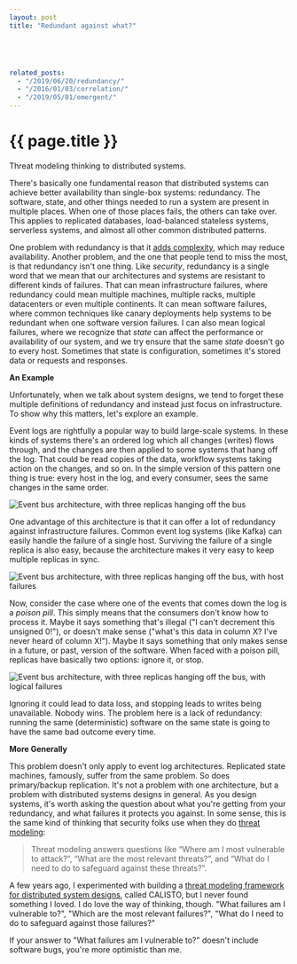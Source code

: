 ```yaml
---
layout: post
title: "Redundant against what?"





related_posts:
  - "/2019/06/20/redundancy/"
  - "/2016/01/03/correlation/"
  - "/2019/05/01/emergent/"
---
```

{{ page.title }}
================

<p class="meta">Threat modeling thinking to distributed systems.</p>

There's basically one fundamental reason that distributed systems can achieve better availability than single-box systems: redundancy. The software, state, and other things needed to run a system are present in multiple places. When one of those places fails, the others can take over. This applies to replicated databases, load-balanced stateless systems, serverless systems, and almost all other common distributed patterns.

One problem with redundancy is that it [adds complexity](https://brooker.co.za/blog/2019/06/20/redundancy.html), which may reduce availability. Another problem, and the one that people tend to miss the most, is that redundancy isn't one thing. Like *security*, redundancy is a single word that we mean that our architectures and systems are resistant to different kinds of failures. That can mean infrastructure failures, where redundancy could mean multiple machines, multiple racks, multiple datacenters or even multiple continents. It can mean software failures, where common techniques like canary deployments help systems to be redundant when one software version failures. I can also mean logical failures, where we recognize that *state* can affect the performance or availability of our system, and we try ensure that the same *state* doesn't go to every host. Sometimes that state is configuration, sometimes it's stored data or requests and responses.

**An Example**

Unfortunately, when we talk about system designs, we tend to forget these multiple definitions of redundancy and instead just focus on infrastructure. To show why this matters, let's explore an example.

Event logs are rightfully a popular way to build large-scale systems. In these kinds of systems there's an ordered log which all changes (writes) flows through, and the changes are then applied to some systems that hang off the log. That could be read copies of the data, workflow systems taking action on the changes, and so on. In the simple version of this pattern one thing is true: every host in the log, and every consumer, sees the same changes in the same order.

![Event bus architecture, with three replicas hanging off the bus](https://mbrooker-blog-images.s3.amazonaws.com/bus_arch_0.jpg)

One advantage of this architecture is that it can offer a lot of redundancy against infrastructure failures. Common event log systems (like Kafka) can easily handle the failure of a single host. Surviving the failure of a single replica is also easy, because the architecture makes it very easy to keep multiple replicas in sync.

![Event bus architecture, with three replicas hanging off the bus, with host failures](https://mbrooker-blog-images.s3.amazonaws.com/bus_arch_1.jpg)

Now, consider the case where one of the events that comes down the log is a *poison pill*. This simply means that the consumers don't know how to process it. Maybe it says something that's illegal ("I can't decrement this unsigned 0!"), or doesn't make sense ("what's this data in column X? I've never heard of column X!"). Maybe it says something that only makes sense in a future, or past, version of the software. When faced with a poison pill, replicas have basically two options: ignore it, or stop.

![Event bus architecture, with three replicas hanging off the bus, with logical failures](https://mbrooker-blog-images.s3.amazonaws.com/bus_arch_2.jpg)

Ignoring it could lead to data loss, and stopping leads to writes being unavailable. Nobody wins. The problem here is a lack of redundancy: running the same (deterministic) software on the same state is going to have the same bad outcome every time.

**More Generally**

This problem doesn't only apply to event log architectures. Replicated state machines, famously, suffer from the same problem. So does primary/backup replication. It's not a problem with one architecture, but a problem with distributed systems designs in general. As you design systems, it's worth asking the question about what you're getting from your redundancy, and what failures it protects you against. In some sense, this is the same kind of thinking that security folks use when they do [threat modeling](https://en.wikipedia.org/wiki/Threat_model):

> Threat modeling answers questions like “Where am I most vulnerable to attack?”, “What are the most relevant threats?”, and “What do I need to do to safeguard against these threats?”.

A few years ago, I experimented with building a [threat modeling framework for distributed system designs](https://brooker.co.za/blog/2015/06/20/calisto.html), called CALISTO, but I never found something I loved. I do love the way of thinking, though. "What failures am I vulnerable to?", "Which are the most relevant failures?", "What do I need to do to safeguard against those failures?"

If your answer to "What failures am I vulnerable to?" doesn't include software bugs, you're more optimistic than me.